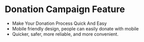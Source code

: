 # Donation Campaign Feature

- Make Your Donation Process Quick And Easy
- Mobile friendly design, people can easily donate with mobile
- Quicker, safer, more reliable, and more convenient.
